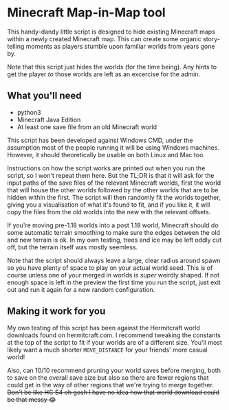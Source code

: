 # Minecraft Map-in-Map tool

This handy-dandy little script is designed to hide existing Minecraft maps
within a newly created Minecraft map. This can create some organic story-telling
moments as players stumble upon familiar worlds from years gone by.

Note that this script just hides the worlds (for the time being). Any hints to
get the player _to_ those worlds are left as an excercise for the admin.

## What you'll need

- python3
- Minecraft Java Edition
- At least one save file from an old Minecraft world

This script has been developed against Windows CMD, under the assumption most of the 
people running it will be using Windows machines. However, it should theoretically be
usable on both Linux and Mac too. 

Instructions on how the script works are printed out when you run the script, so I won't
repeat them here. But the TL;DR is that it will ask for the input paths of the save files
of the relevant Minecraft worlds, first the world that will house the other worlds
followed by the other worlds that are to be hidden within the first. The script will
then randomly fit the worlds together, giving you a visualisation of what it's found
to fit, and if you like it, it will copy the files from the old worlds into the new
with the relevant offsets.

If you're moving pre-1.18 worlds into a post 1.18 world, Minecraft should do some
automatic terrain smoothing to make sure the edges between the old and new terrain
is ok. In my own testing, trees and ice may be left oddly cut off, but the terrain 
itself was mostly seemless.

Note that the script should always leave a large, clear radius around spawn so you
have plenty of space to play on your actual world seed. This is of course unless
one of your merged in worlds is _super_ weirdly shaped. If not enough space is left
in the preview the first time you run the script, just exit out and run it again 
for a new random configuration.

## Making it work for you

My own testing of this script has been against the Hermitcraft world downloads found
on hermitcraft.com. I recommend tweaking the constants at the top of the script to fit
if your worlds are of a different size. You'll most likely want a much shorter 
`MOVE_DISTANCE` for your friends' more casual world!

Also, can 10/10 recommend pruning your world saves before merging, both to save on the 
overall save size but also so there are fewer regions that could get in the way of other 
regions that we're trying to merge together. ~~Don't be like HC S4 oh gosh I have no 
idea how that world download could be that messy 😂~~
